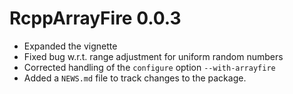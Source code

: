 # RcppArrayFire 0.0.3

* Expanded the vignette
* Fixed bug w.r.t. range adjustment for uniform random numbers
* Corrected handling of the `configure` option `--with-arrayfire`
* Added a `NEWS.md` file to track changes to the package.



